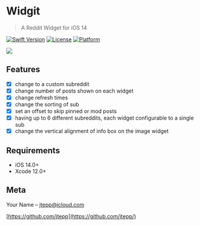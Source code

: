 # Widgit
> A Reddit Widget for iOS 14

[![Swift Version][swift-image]][swift-url]
[![License][license-image]][license-url]
[![Platform](https://img.shields.io/cocoapods/p/LFAlertController.svg?style=flat)](http://cocoapods.org/pods/LFAlertController)


![](header.png)

## Features

- [X] change to a custom subreddit
- [X] change number of posts shown on each widget
- [X] change refresh times
- [X] change the sorting of sub
- [X] set an offset to skip pinned or mod posts
- [X] having up to 6 different subreddits, each widget configurable to a single sub
- [X] change the vertical alignment of info box on the image widget

## Requirements

- iOS 14.0+
- Xcode 12.0+

## Meta

Your Name – jtepp@icloud.com

[https://github.com/jtepp](https://github.com/jtepp/)

[swift-image]:https://img.shields.io/badge/swift-3.0-orange.svg
[swift-url]: https://swift.org/
[license-image]: https://img.shields.io/badge/License-MIT-blue.svg
[license-url]: LICENSE
[travis-image]: https://img.shields.io/travis/dbader/node-datadog-metrics/master.svg?style=flat-square
[travis-url]: https://travis-ci.org/dbader/node-datadog-metrics
[codebeat-image]: https://codebeat.co/badges/c19b47ea-2f9d-45df-8458-b2d952fe9dad
[codebeat-url]: https://codebeat.co/projects/github-com-vsouza-awesomeios-com
